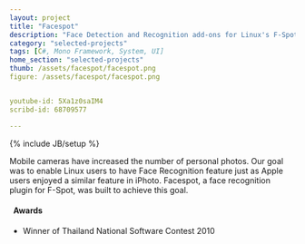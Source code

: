 ```yaml
---
layout: project
title: "Facespot"
description: "Face Detection and Recognition add-ons for Linux's F-Spot."
category: "selected-projects"
tags: [C#, Mono Framework, System, UI]
home_section: "selected-projects"
thumb: /assets/facespot/facespot.png
figure: /assets/facespot/facespot.png


youtube-id: 5Xa1z0saIM4
scribd-id: 68709577

---
```

{% include JB/setup %}

<!--- start with the lack... -->

Mobile cameras have increased the number of personal photos.  Our goal was to enable Linux users to have Face Recognition feature just as Apple users enjoyed a similar feature in iPhoto.  Facespot, a face recognition plugin for F-Spot, was built to achieve this goal.

<!-- See [Video](http://www.youtube.com/watch?feature=player_embedded&v=5Xa1z0saIM4) and [Slide](http://www.scribd.com/doc/68709577/Final-Presentation) -->

<h4 class="award"><i class="icon-star">&nbsp;</i> Awards</h4>

* Winner of Thailand National Software Contest 2010
